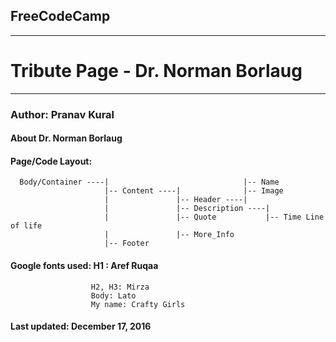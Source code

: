   ## FreeCodeCamp
  *********************************
  # Tribute Page - Dr. Norman Borlaug
  *********************************
  ### Author:  Pranav Kural
  
  #### About Dr. Norman Borlaug
  

  #### Page/Code Layout:

      Body/Container ----|                              |-- Name
                         |-- Content ----|              |-- Image
                         |               |-- Header ----|
                         |               |-- Description ----|
                         |               |-- Quote           |-- Time Line of life
                         |               |-- More_Info
                         |-- Footer

   #### Google fonts used: H1 : Aref Ruqaa
                      H2, H3: Mirza
                      Body: Lato
                      My name: Crafty Girls
                      
   #### Last updated: December 17, 2016